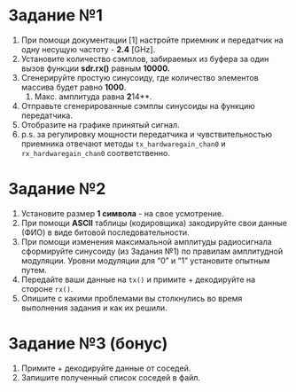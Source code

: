 # Задание №1

1. При помощи документации [1] настройте приемник и передатчик на одну несущую частоту - **2.4** [GHz].
2. Установите количество сэмплов, забираемых из буфера за один вызов функции **sdr.rx()** равным **10000.**
3. Сгенерируйте простую синусоиду, где количество элементов массива будет равно **1000**.
    1. Макс. амплитуда равна **2**14**.
4. Отправьте сгенерированные сэмплы синусоиды на функцию передатчика.
5. Отобразите на графике принятый сигнал.
6. p.s. за регулировку мощности передатчика и чувствительностью приемника отвечают методы  `tx_hardwaregain_chan0` и `rx_hardwaregain_chan0` соответственно.

# Задание №2

1. Установите размер **1 символа** - на свое усмотрение.
2. При помощи **ASCII** таблицы (кодировщика) закодируйте свои данные (ФИО) в виде битовой последовательности.
3. При помощи изменения максимальной амплитуды радиосигнала сформируйте синусоиду (из Задания №1) по правилам амплитудной модуляции. Уровни модуляции для “0” и “1” установите опытным путем.
4. Передайте ваши данные на `tx()` и примите + декодируйте на стороне `rx()`. 
5. Опишите с какими проблемами вы столкнулись во время выполнения задания и как их решили.

# Задание №3 (бонус)

1. Примите + декодируйте данные от соседей.
2. Запишите полученный список соседей в файл.